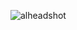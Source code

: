 
![alheadshot](https://github.com/geolaurajaimes/geom99gr6/assets/146375997/7e62cc7d-6a5e-429b-a22b-aab1796548e7)
